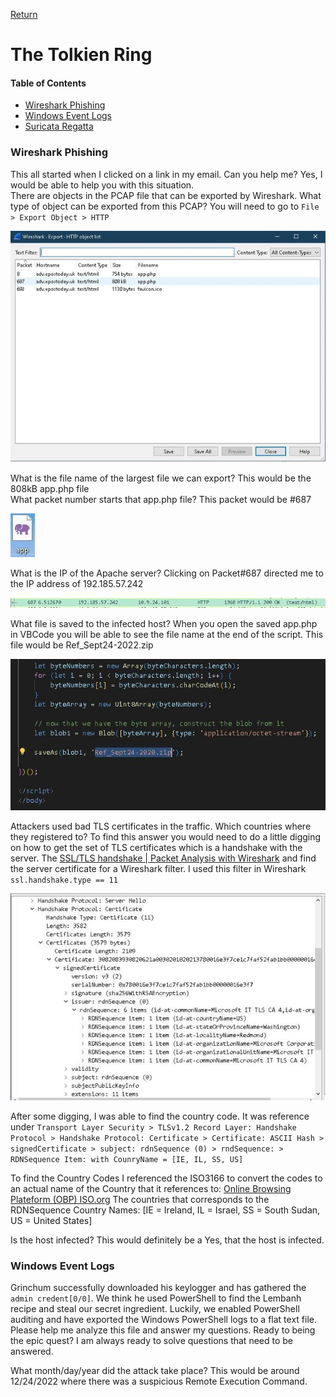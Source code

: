 [Return](https://github.com/visionthex/SANS2022-Holiday-Hack-Challange/blob/main/SANSHHC.md)

# The Tolkien Ring

#### Table of Contents

- [Wireshark Phishing](#wireshark)
- [Windows Event Logs](#windows)
- [Suricata Regatta](#center)

<h3 id="wireshark">Wireshark Phishing</h3>

This all started when I clicked on a link in my email. Can you help me? Yes, I would be able to help you with this situation.
<br>
There are objects in the PCAP file that can be exported by Wireshark. What type of object can be exported from this PCAP? You will need to go to `File > Export Object > HTTP`

![image1](https://github.com/visionthex/SANS2022-Holiday-Hack-Challange/blob/main/Images/TheTolkienRing/image1.jpg "Exported files that can be analyzed further")

What is the file name of the largest file we can export? This would be the 808kB app.php file
<br>
What packet number starts that app.php file? This packet would be #687

![Image2](https://github.com/visionthex/SANS2022-Holiday-Hack-Challange/blob/main/Images/TheTolkienRing/image2.jpg "Application that was downloaded to host")

What is the IP of the Apache server? Clicking on Packet#687 directed me to the IP address of 192.185.57.242

![Image3](https://github.com/visionthex/SANS2022-Holiday-Hack-Challange/blob/main/Images/TheTolkienRing/image3.jpg "The IP Address to the Apache Server")

What file is saved to the infected host? When you open the saved app.php in VBCode you will be able to see the file name at the end of the script. This file would be Ref_Sept24-2022.zip

![Image4](https://github.com/visionthex/SANS2022-Holiday-Hack-Challange/blob/main/Images/TheTolkienRing/image4.jpg "app.php script | File: Ref_Sept.24-2020.zip")

Attackers used bad TLS certificates in the traffic. Which countries where they registered to? To find this answer you would need to do a little digging on how to get the set of TLS certificates which is a handshake with the server. The [SSL/TLS handshake | Packet Analysis with Wireshark](https://subscription.packtpub.com/book/cloud-and-networking/9781785887819/4/ch04lvl1sec27/the-ssl-tls-handshake) and find the server certificate for a Wireshark filter. I used this filter in Wireshark `ssl.handshake.type == 11`

![Image5](https://github.com/visionthex/SANS2022-Holiday-Hack-Challange/blob/main/Images/TheTolkienRing/image5.jpg "Wireshark Packet Analysis")

After some digging, I was able to find the country code. It was reference under `Transport Layer Security > TLSv1.2 Record Layer: Handshake Protocol > Handshake Protocol: Certificate > Certificate: ASCII Hash > signedCertificate > subject: rdnSequence (0) > rndSequence: > RDNSequence Item: with CounryName = [IE, IL, SS, US]`

To find the Country Codes I referenced the ISO3166 to convert the codes to an actual name of the Country that it references to: [Online Browsing Plateform (OBP) ISO.org](https://www.iso.org/obp/ui/#search) The countries that corresponds to the RDNSequence Country Names: [IE = Ireland, IL = Israel, SS = South Sudan, US = United States]

Is the host infected? This would definitely be a Yes, that the host is infected.

<h3 id="windows">Windows Event Logs</h3>

Grinchum successfully downloaded his keylogger and has gathered the `admin credent[0/0]`. We think he used PowerShell to find the Lembanh recipe and steal our secret ingredient. Luckily, we enabled PowerShell auditing and have exported the Windows PowerShell logs to a flat text file. Please help me analyze this file and answer my questions. Ready to being the epic quest? I am always ready to solve questions that need to be answered.

What month/day/year did the attack take place? This would be around 12/24/2022 where there was a suspicious Remote Execution Command.
